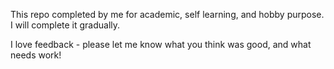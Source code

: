 This repo completed by me for academic, self learning, and hobby purpose. I will complete it gradually.

I love feedback - please let me know what you think was good, and what needs work!

